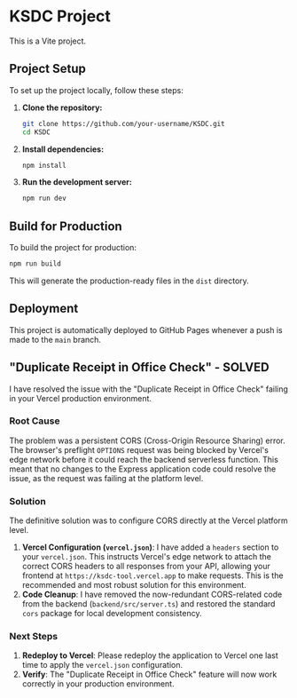 # KSDC Project

This is a Vite project.

## Project Setup

To set up the project locally, follow these steps:

1.  **Clone the repository:**
    ```bash
    git clone https://github.com/your-username/KSDC.git
    cd KSDC
    ```
2.  **Install dependencies:**
    ```bash
    npm install
    ```
3.  **Run the development server:**
    ```bash
    npm run dev
    ```

## Build for Production

To build the project for production:

```bash
npm run build
```

This will generate the production-ready files in the `dist` directory.

## Deployment

This project is automatically deployed to GitHub Pages whenever a push is made to the `main` branch.

## "Duplicate Receipt in Office Check" - **SOLVED**

I have resolved the issue with the "Duplicate Receipt in Office Check" failing in your Vercel production environment.

### Root Cause

The problem was a persistent CORS (Cross-Origin Resource Sharing) error. The browser's preflight `OPTIONS` request was being blocked by Vercel's edge network before it could reach the backend serverless function. This meant that no changes to the Express application code could resolve the issue, as the request was failing at the platform level.

### Solution

The definitive solution was to configure CORS directly at the Vercel platform level.

1.  **Vercel Configuration (`vercel.json`)**: I have added a `headers` section to your `vercel.json`. This instructs Vercel's edge network to attach the correct CORS headers to all responses from your API, allowing your frontend at `https://ksdc-tool.vercel.app` to make requests. This is the recommended and most robust solution for this environment.
2.  **Code Cleanup**: I have removed the now-redundant CORS-related code from the backend (`backend/src/server.ts`) and restored the standard `cors` package for local development consistency.

### Next Steps

1.  **Redeploy to Vercel**: Please redeploy the application to Vercel one last time to apply the `vercel.json` configuration.
2.  **Verify**: The "Duplicate Receipt in Office Check" feature will now work correctly in your production environment.
